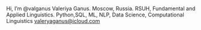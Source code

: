 Hi, I’m @valganus
Valeriya Ganus.
Moscow, Russia.
RSUH, Fundamental and Applied Linguistics.
Python,SQL, ML, NLP, Data Science, Computational Linguistics
valeryaganus@icloud.com

<!---
valganus/valganus is a ✨ special ✨ repository because its `README.md` (this file) appears on your GitHub profile.
You can click the Preview link to take a look at your changes.
--->
